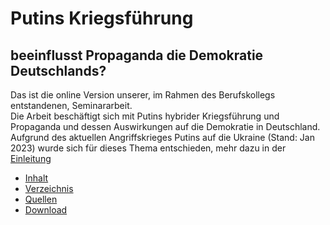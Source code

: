 <h1>Putins Kriegsführung</h1>
<h2>beeinflusst Propaganda die Demokratie Deutschlands?</h2>

Das ist die online Version unserer, im Rahmen des Berufskollegs entstandenen, Seminararbeit.  
Die Arbeit beschäftigt sich mit Putins hybrider Kriegsführung und Propaganda und dessen Auswirkungen auf die Demokratie in Deutschland.
Aufgrund des aktuellen Angriffskrieges Putins auf die Ukraine (Stand: Jan 2023) wurde sich für dieses Thema entschieden, mehr dazu in der [Einleitung][starting_page]  

- [Inhalt][abstract_page]
- [Verzeichnis][table_page]
- [Quellen][sources_page]
- [Download][download_page]



[abstract_page]: /seite/1.md
[table_page]: /seite/2.md
[starting_page]: /seite/3.md
[sources_page]: /quellen.md
[download_page]: /download.md
